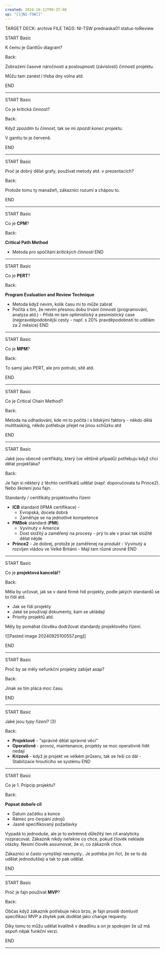 ```yaml
---
created: 2024-10-11T09:37:08
up: "[[📖NI-TSW]]"
---
```


TARGET DECK: archive
FILE TAGS: NI-TSW prednaska01 status-toReview

START
Basic

K čemu je Ganttův diagram?

Back:

Zobrazení časové náročnosti a posloupnosti (závislosti) činností projektu.

Můžu tam zanést i třeba dny volna atd.
<!--ID: 1728921214632-->

END

---

START
Basic

Co je kritická činnost?

Back:

Když _zpozdím tu činnost_, tak se mi _zpozdí konec projektu_.

V ganttu to je červeně.
<!--ID: 1728921214635-->

END

---

START
Basic

Proč je dobrý dělat grafy, používat metody atd. v prezentacích?

Back:

Protože tomu ty manažeři, zákazníci rozumí a chápou to.
<!--ID: 1728921214638-->

END

---

START
Basic

Co je **CPM**?

Back:

**Critical Path Method**

- Metoda pro spočítání _kritických činností_
  <!--ID: 1728921214641-->
  END

---

START
Basic

Co je **PERT**?

Back:

**Program Evaluation and Review Technique**

- Metoda když nevim, kolik času mi to může zabrat
- Počítá s tím, že nevím přesnou dobu trvání činnosti (programování, analýza atd.) - Přidá mi tam optimistický a pesimistický case (nejpravděpodobnější cesty - např. s 20% pravděpodobnstí to udělám za 2 měsíce)
  <!--ID: 1728921214644-->
  END

---

START
Basic

Co je **MPM**?

Back:

To samý jako PERT, ale pro potrubí, sítě atd.
<!--ID: 1728921214646-->

END

---

START
Basic

Co je Critical Chain Method?

Back:

Metoda na odhadování, kde mi to počítá i s lidskými faktory - někdo dělá multitasking, někdo potřebuje přejet na jinou schůzku atd
<!--ID: 1728921214649-->

END

---

START
Basic

Jaké jsou obecně certifikáty, který (ve většině případů) potřebuju když chci dělat projekťáka?

Back:

Je fajn si některý z těchto certifikátů udělat (např. doporučovala tu Prince2). Nebo školení jsou fajn.

Standardy / certifikáty projektového řízení

- **ICB** standard (IPMA certifikace) -
  - Evropská, docela dobrá
  - Zaměřuje se na jednotlivé kompetence
- **PMBok** standard (**PMI**)
  - Vyvinutý v Americe
  - Dost složitý a zaměřený na procesy - prý to ale v praxi tak složitě dělat nějde
- **Prince2** - Je dobrej, protože je zaměřenej na _produkt_ - Vyvinutý a rozvíjen vládou ve Velké Británii - Mají tam různé úrovně
  <!--ID: 1728921214652-->
  END

---

START
Basic

Co je **projektová kancelář**?

Back:

Měla by určovat, jak se v dané firmě řídí projekty, podle jakých standardů se to řídí atd.

- Jak se řídí projekty
- Jaké se používají dokumenty, kam se ukládají
- Priority projektů atd.

Měly by pomáhat člověku dodržovat standardy projektového řízení.

![[Pasted image 20240925100557.png]]
<!--ID: 1728921214655-->

END

---

START
Basic

Proč by se měly nefunkční projekty zabíjet asap?

Back:

Jinak se tím plácá moc času
<!--ID: 1728921214657-->

END

---

START
Basic

Jaké jsou _typy řízení_? (3)

Back:

- **Projektově** - "správně dělat správné věci"
- **Operativně** - provoz, maintenance, projekty se moc operativně řídit nedají
- **Krizově** - když je projekt ve velkém průseru, tak se řeší co dál - Stabilizace hroutícího se systému
  <!--ID: 1728921214660-->
  END

---

START
Basic

Co je 1. Pripcip projektu?

Back:

**Popsat doboře cíl**

- Datum začátku a konce
- Rámec pro čerpání zdrojů
- Jasně specifikovaný požadavky

Vypadá to jednoduše, ale je to extrémně důležitý ten cíl analyticky rozpracovat. Zákazník nikdy neřekne co chce, pokud člověk neklade otázky. Nesmí člověk assumovat, že ví, co zákazník chce.

Zákazníci si často vymýšlejí nesmysly.. Je potřeba jim říct, že se to dá udělat jednoduššeji a tak to pak udělat.
<!--ID: 1728921214663-->

END

---

START
Basic

Proč je fajn používat **MVP**?

Back:

Občas když zákazník potřebuje něco brzo, je fajn prostě domluvit specifikaci MVP a zbytek pak dodělat jako change requesty.

Díky tomu to můžu udělat kvalitně v deadlinu a on je spokojen že už má aspoň nějak funkční verzi.
<!--ID: 1728921214666-->

END

---
